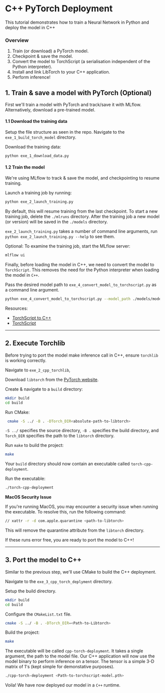 # C++ PyTorch Deployment

This tutorial demonstrates how to train a Neural Network in Python and deploy the model in C++

### Overview

1. Train (or download) a PyTorch model.
2. Checkpoint & save the model.
3. Convert the model to TorchScript (a serialisation independent of the Python interpreter).
4. Install and link LibTorch to your C++ application.
5. Perform inference!


## 1. Train & save a model with PyTorch (Optional)

First we'll train a model with PyTorch and track/save it with MLflow. Alternatively, download a pre-trained model.

#### 1.1 Download the training data

Setup the file structure as seen in the repo. Navigate to the `exe_1_build_torch_model` directory.

Download the training data:

```bash
python exe_1_download_data.py
```

#### 1.2 Train the model

We're using MLflow to track & save the model, and checkpointing to resume training.

Launch a training job by running:

```bash
python exe_2_launch_training.py
```

By default, this will resume training from the last checkpoint. To start a new training job, delete the `./mlruns` directory. After the training job a new model (or version) will be saved in the `./models` directory.

`exe_2_launch_training.py` takes a number of command line arguments, run `python exe_2_launch_training.py --help` to see them. 


Optional: To examine the training job, start the MLflow server:

```bash
mlflow ui
```

Finally, before loading the model in C++, we need to convert the model to `TorchScript`. This removes the need for the Python interpreter when loading the model in `C++`.

Pass the desired model path to `exe_4_convert_model_to_torchscript.py` as a command line argument.  


```bash
python exe_4_convert_model_to_torchscript.py --model_path ./models/model.pth
```

Resources:

- [TorchScript to C++](https://pytorch.org/tutorials/advanced/cpp_export.html)
- [TorchScript](https://pytorch.org/tutorials/beginner/Intro_to_TorchScript_tutorial.html)



----
## 2. Execute Torchlib

Before trying to port the model make inference call in C++, ensure `torchlib` is working correctly.

Navigate to `exe_2_cpp_torchlib`, 

Download `libtorch` from the [PyTorch website](https://pytorch.org/get-started/locally/).

Create & navigate to a `build` directory:

```bash
mkdir build
cd build
```

Run CMake:

```bash
 cmake -S ../ -B . -DTorch_DIR<absolute-path-to-libtorch>
```

`-S ../` specifies the source directory, `-B .` specifies the build directory, and `Torch_DIR` specifies the path to the `libtorch` directory.


Run `make` to build the project:

```bash
make
```

Your `build` directory should now contain an executable called `torch-cpp-deployment`.

Run the executable:

```bash
./torch-cpp-deployment
```

**MacOS Security Issue**

If you're running MacOS, you may encounter a security issue when running the executable. To resolve this, run the following command:

```bash
// xattr -r -d com.apple.quarantine <path-to-libtorch>
```

This will remove the quarantine attribute from the `libtorch` directory.

If these runs error free, you are ready to port the model to C++!


----
## 3. Port the model to C++

Similar to the previous step, we'll use CMake to build the C++ deployment.

Navigate to the `exe_3_cpp_torch_deplyment` directory.

Setup the build directory.

    
```bash
mkdir build
cd build
```

Configure the `CMakeList.txt` file.

```bash
cmake -S ../ -B . -DTorch_DIR=<Path-to-Libtorch>
```

Build the project:

```bash
make
```

The executable will be called `cpp-torch-deployment`. It takes a single argument, the path to the model file. Our C++ application will now use the model binary to perform inference on a tensor. The tensor is a simple 3-D matrix of 1's (kept simple for demonstative purposes).

```bash
./cpp-torch-deployment <Path-to-torchscript-model.pth>
```

Voila! We have now deployed our model in a `C++` runtime.

